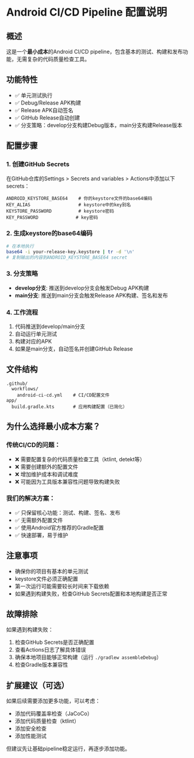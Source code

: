 # Android CI/CD Pipeline 配置说明

## 概述
这是一个**最小成本**的Android CI/CD pipeline，包含基本的测试、构建和发布功能，无需复杂的代码质量检查工具。

## 功能特性
- ✅ 单元测试执行
- ✅ Debug/Release APK构建
- ✅ Release APK自动签名
- ✅ GitHub Release自动创建
- ✅ 分支策略：develop分支构建Debug版本，main分支构建Release版本

## 配置步骤

### 1. 创建GitHub Secrets
在GitHub仓库的Settings > Secrets and variables > Actions中添加以下secrets：

```
ANDROID_KEYSTORE_BASE64    # 你的keystore文件的base64编码
KEY_ALIAS                  # keystore中的key别名
KEYSTORE_PASSWORD          # keystore密码
KEY_PASSWORD              # key密码
```

### 2. 生成keystore的base64编码
```bash
# 在本地执行
base64 -i your-release-key.keystore | tr -d '\n'
# 复制输出的内容到ANDROID_KEYSTORE_BASE64 secret
```

### 3. 分支策略
- **develop分支**: 推送到develop分支会触发Debug APK构建
- **main分支**: 推送到main分支会触发Release APK构建、签名和发布

### 4. 工作流程
1. 代码推送到develop/main分支
2. 自动运行单元测试
3. 构建对应的APK
4. 如果是main分支，自动签名并创建GitHub Release

## 文件结构
```
.github/
  workflows/
    android-ci-cd.yml    # CI/CD配置文件
app/
  build.gradle.kts       # 应用构建配置（已简化）
```

## 为什么选择最小成本方案？

### 传统CI/CD的问题：
- ❌ 需要配置复杂的代码质量检查工具（ktlint, detekt等）
- ❌ 需要创建额外的配置文件
- ❌ 增加维护成本和调试难度
- ❌ 可能因为工具版本兼容性问题导致构建失败

### 我们的解决方案：
- ✅ 只保留核心功能：测试、构建、签名、发布
- ✅ 无需额外配置文件
- ✅ 使用Android官方推荐的Gradle配置
- ✅ 快速部署，易于维护

## 注意事项
- 确保你的项目有基本的单元测试
- keystore文件必须正确配置
- 第一次运行可能需要较长时间来下载依赖
- 如果遇到构建失败，检查GitHub Secrets配置和本地构建是否正常

## 故障排除
如果遇到构建失败：
1. 检查GitHub Secrets是否正确配置
2. 查看Actions日志了解具体错误
3. 确保本地项目能够正常构建（运行 `./gradlew assembleDebug`）
4. 检查Gradle版本兼容性

## 扩展建议（可选）
如果后续需要添加更多功能，可以考虑：
- 添加代码覆盖率检查（JaCoCo）
- 添加代码质量检查（ktlint）
- 添加安全检查
- 添加性能测试

但建议先让基础pipeline稳定运行，再逐步添加功能。 